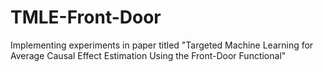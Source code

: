 # TMLE-Front-Door
 Implementing experiments in paper titled "Targeted Machine Learning for Average Causal Effect Estimation Using the Front-Door Functional"

